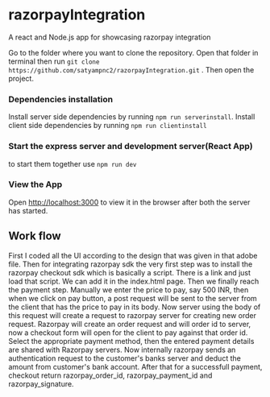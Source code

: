 # razorpayIntegration
A react and Node.js app for showcasing razorpay integration

Go to the folder where you want to clone the repository.
Open that folder in terminal then run `git clone https://github.com/satyampnc2/razorpayIntegration.git` . Then open the project.

### Dependencies installation
Install server side dependencies by running `npm run serverinstall`.
Install client side dependencies by running `npm run clientinstall`

### Start the express server and development server(React App)
to start them together use `npm run dev`

### View the App
Open [http://localhost:3000](http://localhost:3000) to view it in the browser after both the server has started.


## Work flow

First I coded all the UI according to the design that was given in that adobe file. Then for integrating razorpay sdk the very first step was to install the razorpay checkout sdk which is basically a script. There is a link and just load that script. We can add it in the index.html page. Then we finally reach the payment step. Manually we enter the price to pay, say 500 INR, then when we click on pay button, a post request will be sent to the server from the client that has the price to pay in its body. Now server using the body of this request will create a request to razorpay server for creating new order request. Razorpay will create an order request and will order id to server, now a checkout form will open for the client to pay against that order id. Select the appropriate payment method, then the entered payment details are shared with Razorpay servers. Now internally razorpay sends an authentication request to the customer's banks server and deduct the amount from customer's bank account. After that for a successfull payment, checkout return razorpay_order_id, razorpay_payment_id and razorpay_signature.


